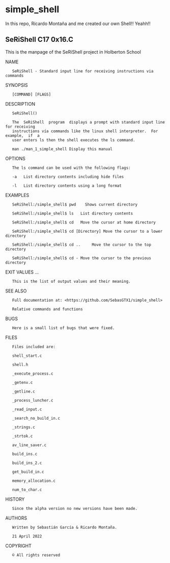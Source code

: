 # simple_shell
In this repo, Ricardo Montaña and me created our own Shell!! Yeahh!!

## SeRiShell C17 0x16.C

This is the manpage of the SeRiShell project in Holberton School

NAME

       SeRiShell - Standard input line for receiving instructions via commands

SYNOPSIS

       [COMMAND] [FLAGS]

DESCRIPTION

       SeRiShell()

       The  SeRiShell  program  displays a prompt with standard input line for receiving
       instructions vía commands like the linux shell interpreter.  For  example,  if  a
       user enters ls then the shell executes the ls command.

       man ./man_1_simple_shell Display this manual

OPTIONS

       The ls command can be used with the following flags:

       -a   List directory contents including hide files

       -l   List directory contents using a long format

EXAMPLES

       SeRiShell:/simple_shell$ pwd    Shows current directory

       SeRiShell:/simple_shell$ ls   List directory contents

       SeRiShell:/simple_shell$ cd   Move the cursor at home directory

       SeRiShell:/simple_shell$ cd [Directory] Move the cursor to a lower directory

       SeRiShell:/simple_shell$ cd ..     Move the cursor to the top directory

       SeRiShell:/simple_shell$ cd - Move the cursor to the previous directory

EXIT VALUES ...

       This is the list of output values and their meaning.

SEE ALSO

       Full documentation at: <https://github.com/SebasGTX1/simple_shell>

       Relative commands and functions

BUGS

       Here is a small list of bugs that were fixed.

FILES

       Files included are:

       shell_start.c

       shell.h

       _execute_process.c

       _getenv.c

       _getline.c

       _process_luncher.c

       _read_input.c

       _search_no_build_in.c

       _strings.c

       _strtok.c

       av_line_saver.c

       build_ins.c

       build_ins_2.c

       get_build_in.c

       memory_allocation.c

       num_to_char.c

HISTORY

       Since the alpha version no new versions have been made.

AUTHORS

       Written by Sebastián García & Ricardo Montaña.

       21 April 2022

COPYRIGHT

       © All rights reserved
